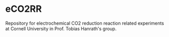 # eCO2RR
Repository for electrochemical CO2 reduction reaction related experiments at Cornell University in Prof. Tobias Hanrath's group.
